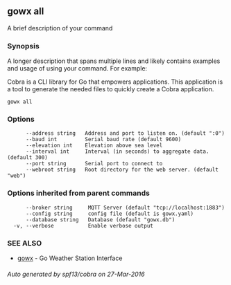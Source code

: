 ## gowx all

A brief description of your command

### Synopsis


A longer description that spans multiple lines and likely contains examples
and usage of using your command. For example:

Cobra is a CLI library for Go that empowers applications.
This application is a tool to generate the needed files
to quickly create a Cobra application.

```
gowx all
```

### Options

```
      --address string   Address and port to listen on. (default ":0")
      --baud int         Serial baud rate (default 9600)
      --elevation int    Elevation above sea level
      --interval int     Interval (in seconds) to aggregate data. (default 300)
      --port string      Serial port to connect to
      --webroot string   Root directory for the web server. (default "web")
```

### Options inherited from parent commands

```
      --broker string     MQTT Server (default "tcp://localhost:1883")
      --config string     config file (default is gowx.yaml)
      --database string   Database (default "gowx.db")
  -v, --verbose           Enable verbose output
```

### SEE ALSO
* [gowx](gowx.md)	 - Go Weather Station Interface

###### Auto generated by spf13/cobra on 27-Mar-2016
